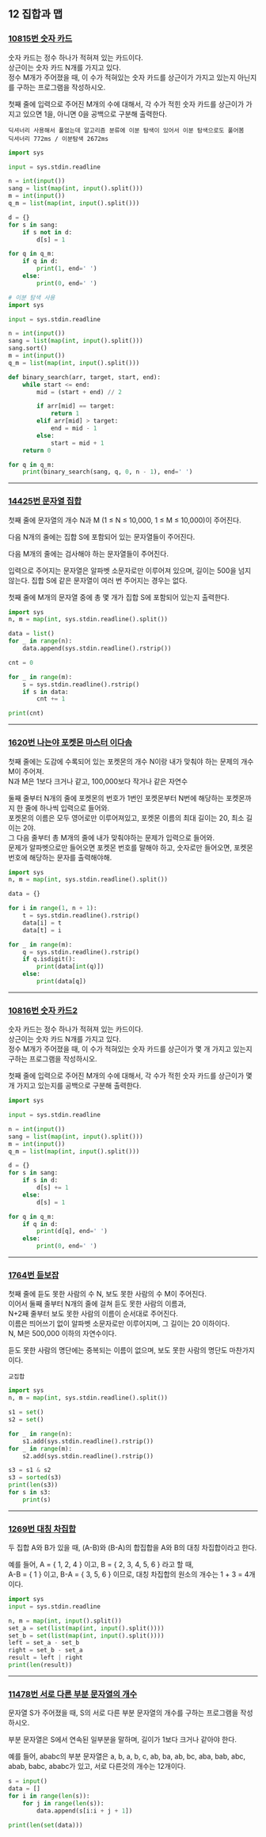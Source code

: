 ## 12 집합과 맵

### [10815번 숫자 카드](https://boj.kr/10815)

숫자 카드는 정수 하나가 적혀져 있는 카드이다.  
상근이는 숫자 카드 N개를 가지고 있다.  
정수 M개가 주어졌을 때, 이 수가 적혀있는 숫자 카드를 상근이가 가지고 있는지 아닌지를 구하는 프로그램을 작성하시오.

첫째 줄에 입력으로 주어진 M개의 수에 대해서, 각 수가 적힌 숫자 카드를 상근이가 가지고 있으면 1을, 아니면 0을 공백으로 구분해 출력한다.

```text
딕셔너리 사용해서 풀었는데 알고리즘 분류에 이분 탐색이 있어서 이분 탐색으로도 풀어봄
딕셔너리 772ms / 이분탐색 2672ms
```

```python
import sys

input = sys.stdin.readline

n = int(input())
sang = list(map(int, input().split()))
m = int(input())
q_m = list(map(int, input().split()))

d = {}
for s in sang:
    if s not in d:
        d[s] = 1

for q in q_m:
    if q in d:
        print(1, end=' ')
    else:
        print(0, end=' ')
```

```python
# 이분 탐색 사용
import sys

input = sys.stdin.readline

n = int(input())
sang = list(map(int, input().split()))
sang.sort()
m = int(input())
q_m = list(map(int, input().split()))

def binary_search(arr, target, start, end):
    while start <= end:
        mid = (start + end) // 2

        if arr[mid] == target:
            return 1
        elif arr[mid] > target:
            end = mid - 1
        else:
            start = mid + 1
    return 0

for q in q_m:
    print(binary_search(sang, q, 0, n - 1), end=' ')
```

---

### [14425번 문자열 집합](https://boj.kr/14425)

첫째 줄에 문자열의 개수 N과 M (1 ≤ N ≤ 10,000, 1 ≤ M ≤ 10,000)이 주어진다.

다음 N개의 줄에는 집합 S에 포함되어 있는 문자열들이 주어진다.

다음 M개의 줄에는 검사해야 하는 문자열들이 주어진다.

입력으로 주어지는 문자열은 알파벳 소문자로만 이루어져 있으며, 길이는 500을 넘지 않는다. 집합 S에 같은 문자열이 여러 번 주어지는 경우는 없다.

첫째 줄에 M개의 문자열 중에 총 몇 개가 집합 S에 포함되어 있는지 출력한다.

```python
import sys
n, m = map(int, sys.stdin.readline().split())

data = list()
for _ in range(n):
    data.append(sys.stdin.readline().rstrip())

cnt = 0

for _ in range(m):
    s = sys.stdin.readline().rstrip()
    if s in data:
        cnt += 1

print(cnt)
```

---

### [1620번 나는야 포켓몬 마스터 이다솜](https://boj.kr/1620)

첫째 줄에는 도감에 수록되어 있는 포켓몬의 개수 N이랑 내가 맞춰야 하는 문제의 개수 M이 주어져.  
N과 M은 1보다 크거나 같고, 100,000보다 작거나 같은 자연수

둘째 줄부터 N개의 줄에 포켓몬의 번호가 1번인 포켓몬부터 N번에 해당하는 포켓몬까지 한 줄에 하나씩 입력으로 들어와.  
포켓몬의 이름은 모두 영어로만 이루어져있고, 포켓몬 이름의 최대 길이는 20, 최소 길이는 2야.  
그 다음 줄부터 총 M개의 줄에 내가 맞춰야하는 문제가 입력으로 들어와.  
문제가 알파벳으로만 들어오면 포켓몬 번호를 말해야 하고, 숫자로만 들어오면, 포켓몬 번호에 해당하는 문자를 출력해야해.

```python
import sys
n, m = map(int, sys.stdin.readline().split())

data = {}

for i in range(1, n + 1):
    t = sys.stdin.readline().rstrip()
    data[i] = t
    data[t] = i

for _ in range(m):
    q = sys.stdin.readline().rstrip()
    if q.isdigit():
        print(data[int(q)])
    else:
        print(data[q])

```

---

### [10816번 숫자 카드2](https://boj.kr/10816)

숫자 카드는 정수 하나가 적혀져 있는 카드이다.  
상근이는 숫자 카드 N개를 가지고 있다.  
정수 M개가 주어졌을 때, 이 수가 적혀있는 숫자 카드를 상근이가 몇 개 가지고 있는지 구하는 프로그램을 작성하시오.

첫째 줄에 입력으로 주어진 M개의 수에 대해서, 각 수가 적힌 숫자 카드를 상근이가 몇 개 가지고 있는지를 공백으로 구분해 출력한다.

```python
import sys

input = sys.stdin.readline

n = int(input())
sang = list(map(int, input().split()))
m = int(input())
q_m = list(map(int, input().split()))

d = {}
for s in sang:
    if s in d:
        d[s] += 1
    else:
        d[s] = 1

for q in q_m:
    if q in d:
        print(d[q], end=' ')
    else:
        print(0, end=' ')
```

---

### [1764번 듣보잡](https://boj.kr/1764)

첫째 줄에 듣도 못한 사람의 수 N, 보도 못한 사람의 수 M이 주어진다.  
이어서 둘째 줄부터 N개의 줄에 걸쳐 듣도 못한 사람의 이름과,  
N+2째 줄부터 보도 못한 사람의 이름이 순서대로 주어진다.  
이름은 띄어쓰기 없이 알파벳 소문자로만 이루어지며, 그 길이는 20 이하이다.  
N, M은 500,000 이하의 자연수이다.

듣도 못한 사람의 명단에는 중복되는 이름이 없으며, 보도 못한 사람의 명단도 마찬가지이다.

```text
교집합
```

```python
import sys
n, m = map(int, sys.stdin.readline().split())

s1 = set()
s2 = set()

for _ in range(n):
    s1.add(sys.stdin.readline().rstrip())
for _ in range(m):
    s2.add(sys.stdin.readline().rstrip())

s3 = s1 & s2
s3 = sorted(s3)
print(len(s3))
for s in s3:
    print(s)
```

---

### [1269번 대칭 차집합](https://boj.kr/1269)

두 집합 A와 B가 있을 때, (A-B)와 (B-A)의 합집합을 A와 B의 대칭 차집합이라고 한다.

예를 들어, A = { 1, 2, 4 } 이고, B = { 2, 3, 4, 5, 6 } 라고 할 때,  
A-B = { 1 } 이고, B-A = { 3, 5, 6 } 이므로, 대칭 차집합의 원소의 개수는 1 + 3 = 4개이다.

```python
import sys
input = sys.stdin.readline

n, m = map(int, input().split())
set_a = set(list(map(int, input().split())))
set_b = set(list(map(int, input().split())))
left = set_a - set_b
right = set_b - set_a
result = left | right
print(len(result))
```

---

### [11478번 서로 다른 부분 문자열의 개수](https://boj.kr/11478)

문자열 S가 주어졌을 때, S의 서로 다른 부분 문자열의 개수를 구하는 프로그램을 작성하시오.

부분 문자열은 S에서 연속된 일부분을 말하며, 길이가 1보다 크거나 같아야 한다.

예를 들어, ababc의 부분 문자열은 a, b, a, b, c, ab, ba, ab, bc, aba, bab, abc, abab, babc, ababc가 있고, 서로 다른것의 개수는 12개이다.

```python
s = input()
data = []
for i in range(len(s)):
    for j in range(len(s)):
        data.append(s[i:i + j + 1])

print(len(set(data)))
```
